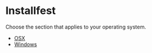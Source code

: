 # Installfest

Choose the section that applies to your operating system.

- [OSX](OSX.md)
- [Windows](Windows.md)